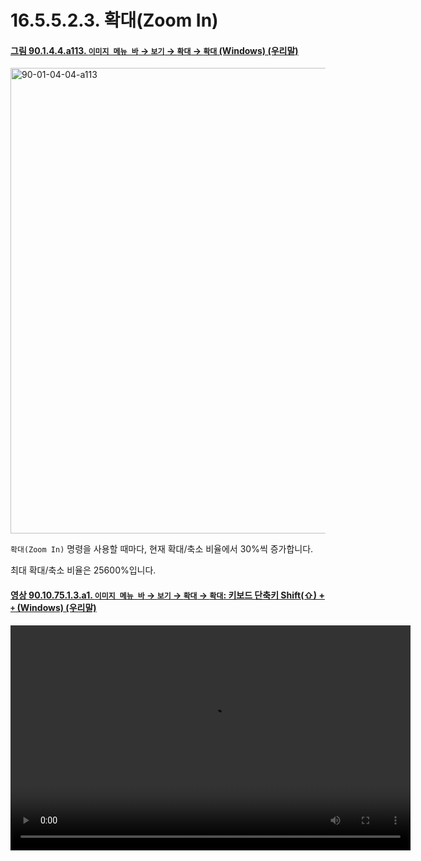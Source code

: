 # 16.5.5.2.3. 확대(Zoom In)

<a id="90-01-04-04-a113"></a>

#### [그림 90.1.4.4.a113. `이미지 메뉴 바` → `보기` → `확대` → `확대` (Windows) (우리말)](./90-01-04-04-zoom.md#90-01-04-04-a113)
<img width="572" height="745" alt="90-01-04-04-a113" src="https://github.com/user-attachments/assets/6a4eaf09-a9c1-4e55-8745-59998d9c88f7" />

`확대(Zoom In)` 명령을 사용할 때마다, 현재 확대/축소 비율에서 30%씩 증가합니다.

최대 확대/축소 비율은 25600%입니다.

<a id="90-10-75-01-03-a1"></a>

#### [영상 90.10.75.1.3.a1. `이미지 메뉴 바` → `보기` → `확대` → `확대`: 키보드 단축키 Shift(⇧) + `+` (Windows) (우리말)](./90-10-75-01-03-zoom_in.md#90-10-75-01-03-a1)
<video controls="controls" width="640" height="360" src="https://github.com/user-attachments/assets/2b104709-a84e-41d5-886d-dd68eda28c22"></video>